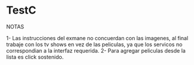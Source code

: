 # TestC

NOTAS

1- Las instrucciones del exmane no concuerdan con las imagenes, al final trabaje con los tv shows en vez de las peliculas,
ya que los servicos no correspondian a la interfaz requerida.
2- Para agregar peliculas desde la lista es click sostenido.

